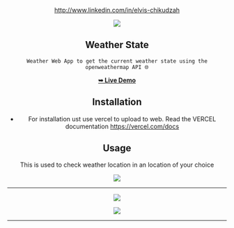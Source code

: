 <div align="center">

  
  http://www.linkedin.com/in/elvis-chikudzah
  
  <img src="./icons/favicon.svg" />
  <h2 align="center">Weather State</h2>

 `Weather Web App to get the current weather state using the openweathermap API 🌐`

  <a href="https://weatherstate.vercel.app/"><strong>➥ Live Demo</strong></a>
  ## Installation
  * For installation ust use vercel to upload to web. Read the VERCEL documentation https://vercel.com/docs

  ## Usage
  This is used to check weather location in an location of your choice

  

<img src="./icons/weather app.png" /> <hr>

<img src="./icons/black result.png"/>

<img src="./icons/theme.png" /> <hr>

</div>


